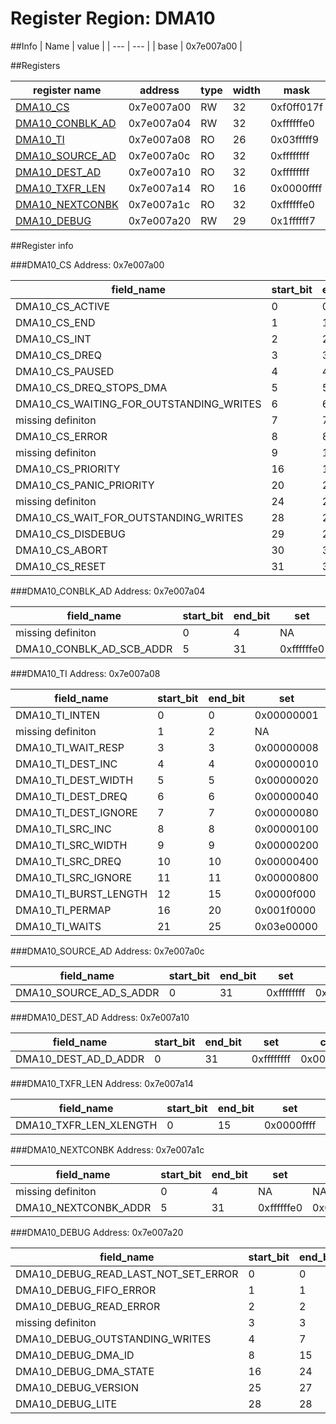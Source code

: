 # Register Region: DMA10


##Info
| Name | value |
| --- | --- |
| base | 0x7e007a00 |

##Registers

| register name | address | type | width | mask | reset |
| --- | --- | --- | --- | --- | --- |
| [DMA10_CS](#dma10_cs) | 0x7e007a00 | RW | 32 | 0xf0ff017f | 0000000000 |
| [DMA10_CONBLK_AD](#dma10_conblk_ad) | 0x7e007a04 | RW | 32 | 0xffffffe0 | 0000000000 |
| [DMA10_TI](#dma10_ti) | 0x7e007a08 | RO | 26 | 0x03fffff9 |  |
| [DMA10_SOURCE_AD](#dma10_source_ad) | 0x7e007a0c | RO | 32 | 0xffffffff |  |
| [DMA10_DEST_AD](#dma10_dest_ad) | 0x7e007a10 | RO | 32 | 0xffffffff |  |
| [DMA10_TXFR_LEN](#dma10_txfr_len) | 0x7e007a14 | RO | 16 | 0x0000ffff |  |
| [DMA10_NEXTCONBK](#dma10_nextconbk) | 0x7e007a1c | RO | 32 | 0xffffffe0 |  |
| [DMA10_DEBUG](#dma10_debug) | 0x7e007a20 | RW | 29 | 0x1ffffff7 | 0000000000 |

##Register info


###DMA10_CS
 Address: 0x7e007a00

| field_name | start_bit | end_bit | set | clear | reset |
| --- | --- | --- | --- | --- | --- |
| DMA10_CS_ACTIVE | 0 | 0 | 0x00000001 | 0xfffffffe | 0x0 |
| DMA10_CS_END | 1 | 1 | 0x00000002 | 0xfffffffd | 0x0 |
| DMA10_CS_INT | 2 | 2 | 0x00000004 | 0xfffffffb | 0x0 |
| DMA10_CS_DREQ | 3 | 3 | 0x00000008 | 0xfffffff7 | 0x0 |
| DMA10_CS_PAUSED | 4 | 4 | 0x00000010 | 0xffffffef | 0x0 |
| DMA10_CS_DREQ_STOPS_DMA | 5 | 5 | 0x00000020 | 0xffffffdf | 0x0 |
| DMA10_CS_WAITING_FOR_OUTSTANDING_WRITES | 6 | 6 | 0x00000040 | 0xffffffbf | 0x0 |
| missing definiton | 7 | 7 | NA | NA | NA |
| DMA10_CS_ERROR | 8 | 8 | 0x00000100 | 0xfffffeff | 0x0 |
| missing definiton | 9 | 15 | NA | NA | NA |
| DMA10_CS_PRIORITY | 16 | 19 | 0x000f0000 | 0xfff0ffff | 0x0 |
| DMA10_CS_PANIC_PRIORITY | 20 | 23 | 0x00f00000 | 0xff0fffff | 0x0 |
| missing definiton | 24 | 27 | NA | NA | NA |
| DMA10_CS_WAIT_FOR_OUTSTANDING_WRITES | 28 | 28 | 0x10000000 | 0xefffffff | 0x0 |
| DMA10_CS_DISDEBUG | 29 | 29 | 0x20000000 | 0xdfffffff | 0x0 |
| DMA10_CS_ABORT | 30 | 30 | 0x40000000 | 0xbfffffff | 0x0 |
| DMA10_CS_RESET | 31 | 31 | 0x80000000 | 0x7fffffff | 0x0 |

###DMA10_CONBLK_AD
 Address: 0x7e007a04

| field_name | start_bit | end_bit | set | clear | reset |
| --- | --- | --- | --- | --- | --- |
| missing definiton | 0 | 4 | NA | NA | NA |
| DMA10_CONBLK_AD_SCB_ADDR | 5 | 31 | 0xffffffe0 | 0x0000001f | 0x0 |

###DMA10_TI
 Address: 0x7e007a08

| field_name | start_bit | end_bit | set | clear | reset |
| --- | --- | --- | --- | --- | --- |
| DMA10_TI_INTEN | 0 | 0 | 0x00000001 | 0xfffffffe |  |
| missing definiton | 1 | 2 | NA | NA | NA |
| DMA10_TI_WAIT_RESP | 3 | 3 | 0x00000008 | 0xfffffff7 |  |
| DMA10_TI_DEST_INC | 4 | 4 | 0x00000010 | 0xffffffef |  |
| DMA10_TI_DEST_WIDTH | 5 | 5 | 0x00000020 | 0xffffffdf |  |
| DMA10_TI_DEST_DREQ | 6 | 6 | 0x00000040 | 0xffffffbf |  |
| DMA10_TI_DEST_IGNORE | 7 | 7 | 0x00000080 | 0xffffff7f |  |
| DMA10_TI_SRC_INC | 8 | 8 | 0x00000100 | 0xfffffeff |  |
| DMA10_TI_SRC_WIDTH | 9 | 9 | 0x00000200 | 0xfffffdff |  |
| DMA10_TI_SRC_DREQ | 10 | 10 | 0x00000400 | 0xfffffbff |  |
| DMA10_TI_SRC_IGNORE | 11 | 11 | 0x00000800 | 0xfffff7ff |  |
| DMA10_TI_BURST_LENGTH | 12 | 15 | 0x0000f000 | 0xffff0fff |  |
| DMA10_TI_PERMAP | 16 | 20 | 0x001f0000 | 0xffe0ffff |  |
| DMA10_TI_WAITS | 21 | 25 | 0x03e00000 | 0xfc1fffff |  |

###DMA10_SOURCE_AD
 Address: 0x7e007a0c

| field_name | start_bit | end_bit | set | clear | reset |
| --- | --- | --- | --- | --- | --- |
| DMA10_SOURCE_AD_S_ADDR | 0 | 31 | 0xffffffff | 0x00000000 |  |

###DMA10_DEST_AD
 Address: 0x7e007a10

| field_name | start_bit | end_bit | set | clear | reset |
| --- | --- | --- | --- | --- | --- |
| DMA10_DEST_AD_D_ADDR | 0 | 31 | 0xffffffff | 0x00000000 |  |

###DMA10_TXFR_LEN
 Address: 0x7e007a14

| field_name | start_bit | end_bit | set | clear | reset |
| --- | --- | --- | --- | --- | --- |
| DMA10_TXFR_LEN_XLENGTH | 0 | 15 | 0x0000ffff | 0xffff0000 |  |

###DMA10_NEXTCONBK
 Address: 0x7e007a1c

| field_name | start_bit | end_bit | set | clear | reset |
| --- | --- | --- | --- | --- | --- |
| missing definiton | 0 | 4 | NA | NA | NA |
| DMA10_NEXTCONBK_ADDR | 5 | 31 | 0xffffffe0 | 0x0000001f |  |

###DMA10_DEBUG
 Address: 0x7e007a20

| field_name | start_bit | end_bit | set | clear | reset |
| --- | --- | --- | --- | --- | --- |
| DMA10_DEBUG_READ_LAST_NOT_SET_ERROR | 0 | 0 | 0x00000001 | 0xfffffffe | 0x0 |
| DMA10_DEBUG_FIFO_ERROR | 1 | 1 | 0x00000002 | 0xfffffffd | 0x0 |
| DMA10_DEBUG_READ_ERROR | 2 | 2 | 0x00000004 | 0xfffffffb | 0x0 |
| missing definiton | 3 | 3 | NA | NA | NA |
| DMA10_DEBUG_OUTSTANDING_WRITES | 4 | 7 | 0x000000f0 | 0xffffff0f | 0x0 |
| DMA10_DEBUG_DMA_ID | 8 | 15 | 0x0000ff00 | 0xffff00ff | 0x0 |
| DMA10_DEBUG_DMA_STATE | 16 | 24 | 0x01ff0000 | 0xfe00ffff | 0x0 |
| DMA10_DEBUG_VERSION | 25 | 27 | 0x0e000000 | 0xf1ffffff | 0x0 |
| DMA10_DEBUG_LITE | 28 | 28 | 0x10000000 | 0xefffffff | 0x0 |
